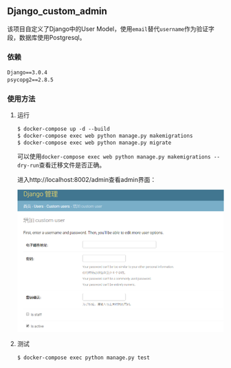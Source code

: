 ## Django_custom_admin

该项目自定义了Django中的User Model，使用`email`替代`username`作为验证字段，数据库使用Postgresql。

### 依赖

```txt
Django==3.0.4
psycopg2==2.8.5
```

### 使用方法

1. 运行

   ```shell
   $ docker-compose up -d --build
   $ docker-compose exec web python manage.py makemigrations
   $ docker-compose exec web python manage.py migrate
   ```

   可以使用`docker-compose exec web python manage.py makemigrations --dry-run`查看迁移文件是否正确。

   进入http://localhost:8002/admin查看admin界面：

   ![admin]( https://github.com/LMFrank/django_custom_admin/blob/master/images/admin.bmp )

2. 测试

   ```shell
   $ docker-compose exec python manage.py test
   ```

   

   